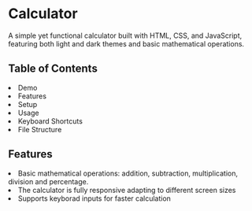 # Calculator
A simple yet functional calculator built with HTML, CSS, and JavaScript, featuring both light and dark themes and basic mathematical operations.

<h2>Table of Contents</h2> 
<list>
<li>Demo</li>
<li>Features</li>
<li>Setup</li>
<li>Usage</li>
<li>Keyboard Shortcuts</li>
<li>File Structure</li>
</list>
<h2>Features</h2>
<list>
<li>Basic mathematical operations: addition, subtraction, multiplication, division and percentage.</li>
<li>The calculator is fully responsive adapting to different screen sizes</li>
<li>Supports keyborad inputs for faster calculation</li>
</list>
